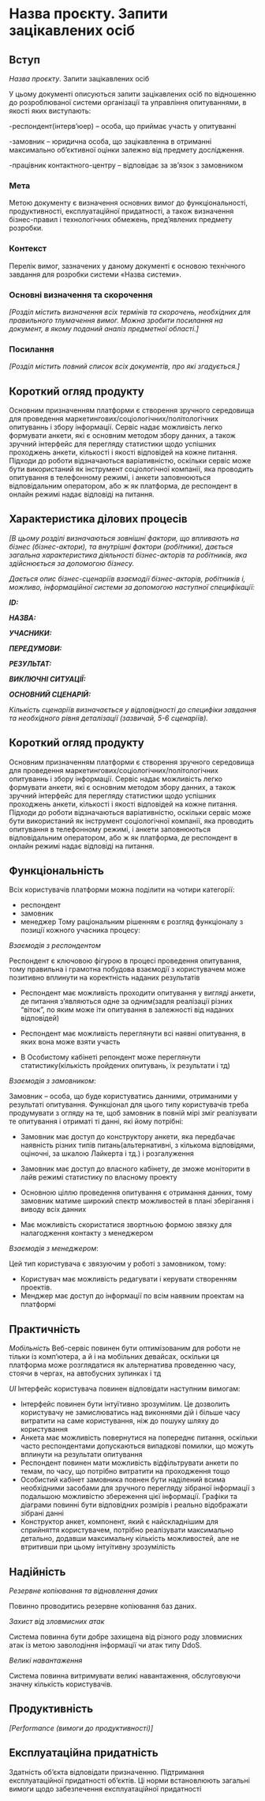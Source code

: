 # Назва проєкту. Запити зацікавлених осіб

## Вступ

*Назва проєкту*. Запити зацікавлених осіб


У цьому документі описуються запити зацікавлених осіб по відношенню до розроблюваної системи організації та управління опитуваннями, в якості яких виступають: 

-респондент(інтерв’юер) – особа, що приймає участь у опитуванні 

-замовник – юридична особа, що зацікавленна в отриманні максимально об’єктивної оцінки залежно від предмету дослідження.

-працівник контактного-центру – відповідає за зв’язок з замовником

### Мета 

Метою документу є визначення основних вимог до функціональності, продуктивності, експлуатаційної придатності, а також визначення бізнес-правил і технологічних обмежень, пред’явлених предмету розробки.

### Контекст

Перелік вимог, зазначених у даному документі є основою технічного завдання для розробки системи «Назва системи».

### Основні визначення та скорочення

*[Розділ містить визначення всіх термінів та скорочень, необхідних для правильного
тлумачення вимог. Можна зробити посилання на документ, в якому поданий аналіз предметної області.]*


### Посилання

*[Розділ містить повний список всіх документів, про які згадується.]*


## Короткий огляд продукту

Основним призначенням платформи є створення зручного середовища для проведення маркетингових/соціологічних/політологічних опитуваннь і збору інформації. Сервіс надає можливість легко формувати анкети, які є основним методом збору данних, а також зручний інтерфейс для перегляду статистики щодо успішних проходжень анкети, кількості і якості відповідей на кожне питання. Підходи до роботи відзначаються варіативністю, оскільки сервіс може бути використаний як інструмент соціологічної компанії, яка проводить опитування в телефонному режимі, і анкети заповнюються відповідальним оператором, або ж як платформа, де респондент  в онлайн режимі надає відповіді на питання. 

## Характеристика ділових процесів

*[В цьому розділі визначаються зовнішні фактори, що впливають на бізнес (бізнес-актори), 
та внутрішні фактори (робітники), дається загальна характеристика діяльності бізнес-акторів 
та робітників, яка здійснюється за допомогою бізнесу.*

*Дається опис бізнес-сценаріїв взаємодії бізнес-акторів, робітників і, можливо, інформаційної системи за допомогою наступної
специфікації:*

   
***ID:***
    
***НАЗВА:***
    
***УЧАСНИКИ:***

***ПЕРЕДУМОВИ:***

***РЕЗУЛЬТАТ:***

***ВИКЛЮЧНІ СИТУАЦІЇ:***

***ОСНОВНИЙ СЦЕНАРІЙ:***

*Кількість сценаріїв визначається у відповідності до специфіки завдання та необхідного 
рівня деталізації (зазвичай, 5-6 сценаріїв).*

## Короткий огляд продукту

Основним призначенням платформи є створення зручного середовища для проведення маркетингових/соціологічних/політологічних опитуваннь і збору інформації. Сервіс надає можливість легко формувати анкети, які є основним методом збору данних, а також зручний інтерфейс для перегляду статистики щодо успішних проходжень анкети, кількості і якості відповідей на кожне питання. Підходи до роботи відзначаються варіативністю, оскільки сервіс може бути використаний як інструмент соціологічної компанії, яка проводить опитування в телефонному режимі, і анкети заповнюються відповідальним оператором, або ж як платформа, де респондент  в онлайн режимі надає відповіді на питання. 


## Функціональність

Всіх користувачів платформи можна поділити на чотири категорії:
- респондент
- замовник
- менеджер
	Тому раціональним рішенням є розгляд функціоналу з позиції кожного учасника процесу:

*Взаємодія з респондентом*

Респондент є ключовою фігурою в процесі проведення опитування, тому правильна і грамотна побудова взаємодії з користувачем може позитивно вплинути на коректність наданих результатів

- Респондент має можливість проходити опитування у вигляді анкети, де питання з’являються одне за одним(задля реалізації різних “віток”, по яким може іти опитування в залежності від наданих відповідей)

- Респондент має можливість переглянути всі наявні опитування, в яких вона може взяти участь

- В Особистому кабінеті  репондент може переглянути статистику(кількість пройдених опитувань, їх результати і тд)

*Взаємодія з замовником*:
	
Замовник – особа, що буде користуватись данними, отриманими у результаті опитування. Функціонал для цього типу користувачів треба продумувати з огляду на те, щоб замовник в повній мірі зміг реалізувати те опитування і отриматі ті данні, які йому потрібні:
	
- Замовник має доступ до конструктору анкети, яка передбачає наявність різних типів питань(альтернативні, з кількома відповідями, оціночні, за шкалою Лайкерта і тд.) і розгалуження 

- Замовник має доступ до власного кабінету, де зможе моніторити в лайв режимі статистику по власному проекту

- Основною ціллю проведення опитування є отримання данних, тому замовник матиме широкий спектр можливостей в плані зберігання і виводу всіх данних 

- Має можливість скористатися звортньою формою звязку для налагодження контакту з менеджером

*Взаємодія з менеджером*:

 Цей тип користувача є звязуючим у роботі з замовником, тому:
- Користувач має можливість редагувати і керувати створенням проектів.
- Менджер має доступ до інформації по всім наявним проектам на платформі

## Практичність

*Мобільність*
Веб-сервіс повинен бути оптимізованим для роботи не тільки із комп’ютера, а й і на мобільних девайсах, оскільки ця платформа може розглядатися як альтернатива проведенню часу, стоячи в чергах, на автобусних зупинках і тд

*UI*
Інтерфейс користувача повинен відповідати наступним вимогам:
- Інтерфейс повинен бути інтуїтивно зрозумілим. Це дозволить користувачу не замислюватись над виконнями дій і більше часу витратити на саме користування, ніж до пошуку шляху до користування
- Анкета має можливість повернутися на попереднє питання, оскільки часто респондентами допускаються випадкові помилки, що можуть вплинути на результати опитування
- Респондент повинен мати можливість відфільтрувати анкети по темам, по часу, що потрібно витратити на проходження тощо
- Особистий кабінет замовника повнен бути наділений всима необхідними засобами для зручного перегляду зібраної інформації з подальшою можливістю збереження цієї інформації.  Графіки та діаграми повинні бути відповідних розмірів і реально відображати зібрані данні 
- Конструктор анкет, компонент, який є найскладнішим для сприйняття користувачем, потрібно реалізувати максимально детально, додавши максимальну кількість можливостей, але не втритивши при цьому інтуітивну зрозумілість 

## Надійність

*Резервне копіювання та відновлення даних*

Повинно проводитись резервне копіювання баз даних.

*Захист від зловмисних атак*

Система повинна бути добре захищена від різного роду зловмисних
атак із метою заволодіння інформації чи атак типу DdoS.

*Великі навантаження*

Система повинна витримувати великі навантаження,
обслуговуючи значну кількість користувачів.

## Продуктивність

*[Performance (вимоги до продуктивності)]*

## Експлуатаційна придатність

Здатність об’єкта відповідати призначенню. Підтримання 
експлуатаційної придатності об’єктів. Ці норми встановлюють 
загальні вимоги щодо забезпечення експлуатаційної придатності
